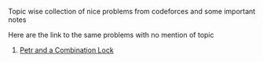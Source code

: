 Topic wise collection of nice problems from codeforces and some important notes
<br>

Here are the link to the same problems with no mention of topic

1. [Petr and a Combination Lock](https://codeforces.com/problemset/problem/1097/B)
